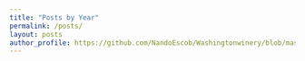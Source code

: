 ```yaml
---
title: "Posts by Year"
permalink: /posts/
layout: posts
author_profile: https://github.com/NandoEscob/Washingtonwinery/blob/master/Oh-look-its-wine-o-clock-1.jpg
---
```

